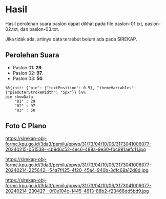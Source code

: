# Hasil

Hasil perolehan suara paslon dapat dilihat pada file paslon-01.txt, paslon-02.txt, dan paslon-03.txt.

Jika tidak ada, artinya data tersebut belum ada pada SIREKAP.

## Perolehan Suara

 * Paslon 01: **29**.
 * Paslon 02: **97**.
 * Paslon 03: **50**.

```mermaid
%%{init: {"pie": {"textPosition": 0.5}, "themeVariables": {"pieOuterStrokeWidth": "5px"}} }%%
pie showData
    "01" : 29
    "02" : 97
    "03" : 50
```
## Foto C Plano

https://sirekap-obj-formc.kpu.go.id/3da3/pemilu/ppwp/31/73/04/10/06/3173041006077-20240215-051538--cb9d6c52-4ec6-488a-9e30-fbc991aefc11.jpg

https://sirekap-obj-formc.kpu.go.id/3da3/pemilu/ppwp/31/73/04/10/06/3173041006077-20240214-225642--54a7f425-4f20-45a4-940b-3dfc68a12d8d.jpg

https://sirekap-obj-formc.kpu.go.id/3da3/pemilu/ppwp/31/73/04/10/06/3173041006077-20240214-230427--0f0e104c-1445-4613-88b2-f23468dd5bd9.jpg
